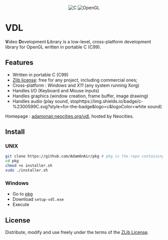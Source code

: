<p align="center">
    <a><img alt="C" src="https://img.shields.io/badge/c-%2300599C.svg?style=for-the-badge&logo=c&logoColor=white" /></a>
    <a><img alt="OpenGL" src="https://img.shields.io/badge/OpenGL-%23FFFFFF.svg?style=for-the-badge&logo=opengl"></a>
</p>

# VDL

**V**ideo **D**evelopment **L**ibrary is a low-level, cross-platform development library for OpenGL written in portable C (C99).

## Features

* Written in portable C (C99)
* [Zlib license](./LICENSE): free for any project, including commercial ones;
* Cross-platform : *Windows* and *X11* (any system running Xorg)
* Handles I/O (Keyboard and Mouse inputs)
* Handles graphics (window creation, frame buffer, image drawing)
* Handles audio (play sound, stophttps://img.shields.io/badge/c-%2300599C.svg?style=for-the-badge&logo=c&logoColor=white sound)

Homepage : [adamonair.neocities.org/vdl](https://adamonair.neocities.org/vdl), hosted by Neocities.

## Install


### UNIX
```bash
git clone https://github.com/AdamOnAir/pkg # pkg is the repo containing VDL installer
cd pkg
chmod +x installer.sh
sudo ./installer.sh
```

### Windows
- Go to [pkg](https://github.com/AdamOnAir/pkg/releases/)
- Download `setup-vdl.exe`
- Execute

## License

Distribute, modify and use freely under the terms of the [ZLib License](./LICENSE).

<!--
Copyright (C) 2024 Ellouze Adam <elzadam11@tutamail.com>
  
This software is provided 'as-is', without any express or implied
warranty.  In no event will the authors be held liable for any damages
arising from the use of this software.

Permission is granted to anyone to use this software for any purpose,
including commercial applications, and to alter it and redistribute it
freely, subject to the following restrictions:
  
1. The origin of this software must not be misrepresented; you must not
   claim that you wrote the original software. If you use this software
   in a product, an acknowledgment in the product documentation would be
   appreciated but is not required. 
2. Altered source versions must be plainly marked as such, and must not be
   misrepresented as being the original software.
3. This notice may not be removed or altered from any source distribution.
-->
